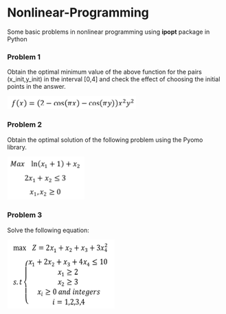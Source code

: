 # Nonlinear-Programming
Some basic problems in nonlinear programming using **ipopt** package in Python

<h3>Problem 1</h3>

Obtain the optimal minimum value of the above function for the pairs (x_init,y_init) in the interval [0,4] and check the effect of choosing the initial points in the answer.

<img src="1.png" width="300" height="30">

<h3>Problem 2</h3>

Obtain the optimal solution of the following problem using the Pyomo library.

<img src="2.png" width="180" height="100">

<h3>Problem 3</h3>

Solve the following equation:

<img src="3.png" width="250" height="160">
